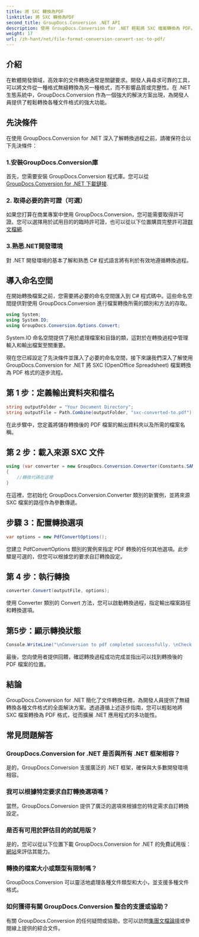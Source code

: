 ```yaml
---
title: 將 SXC 轉換為PDF
linktitle: 將 SXC 轉換為PDF
second_title: GroupDocs.Conversion .NET API
description: 使用 GroupDocs.Conversion for .NET 輕鬆將 SXC 檔案轉換為 PDF。自訂轉換選項以無縫整合到您的 .NET 應用程式中。
weight: 17
url: /zh-hant/net/file-format-conversion-convert-sxc-to-pdf/
---
```

## 介紹
在軟體開發領域，高效率的文件轉換通常是關鍵要求。開發人員尋求可靠的工具，可以將文件從一種格式無縫轉換為另一種格式，而不影響品質或完整性。在 .NET 生態系統中，GroupDocs.Conversion 作為一個強大的解決方案出現，為開發人員提供了輕鬆轉換各種文件格式的強大功能。
## 先決條件
在使用 GroupDocs.Conversion for .NET 深入了解轉換過程之前，請確保符合以下先決條件：
### 1.安裝GroupDocs.Conversion庫
首先，您需要安裝 GroupDocs.Conversion 程式庫。您可以從[GroupDocs.Conversion for .NET 下載鏈接](https://releases.groupdocs.com/conversion/net/).
### 2. 取得必要的許可證（可選）
如果您打算在商業專案中使用 GroupDocs.Conversion，您可能需要取得許可證。您可以選擇用於試用目的的臨時許可證，也可以從以下位置購買完整許可證[群文檔網](https://purchase.groupdocs.com/buy).
### 3.熟悉.NET開發環境
對 .NET 開發環境的基本了解和熟悉 C# 程式語言將有利於有效地遵循轉換過程。

## 導入命名空間
在開始轉換檔案之前，您需要將必要的命名空間匯入到 C# 程式碼中。這些命名空間提供對使用 GroupDocs.Conversion 進行檔案轉換所需的類別和方法的存取。

```csharp
using System;
using System.IO;
using GroupDocs.Conversion.Options.Convert;
```

System.IO 命名空間提供了用於處理檔案和目錄的類，這對於在轉換過程中管理輸入和輸出檔案至關重要。

現在您已經設定了先決條件並匯入了必要的命名空間，接下來讓我們深入了解使用 GroupDocs.Conversion for .NET 將 SXC (OpenOffice Spreadsheet) 檔案轉換為 PDF 格式的逐步流程。
## 第 1 步：定義輸出資料夾和檔名
```csharp
string outputFolder = "Your Document Directory";
string outputFile = Path.Combine(outputFolder, "sxc-converted-to.pdf");
```
在此步驟中，您定義將儲存轉換後的 PDF 檔案的輸出資料夾以及所需的檔案名稱。
## 第 2 步：載入來源 SXC 文件
```csharp
using (var converter = new GroupDocs.Conversion.Converter(Constants.SAMPLE_SXC))
{
    //轉換代碼在這裡
}
```
在這裡，您初始化 GroupDocs.Conversion.Converter 類別的新實例，並將來源 SXC 檔案的路徑作為參數傳遞。
## 步驟 3：配置轉換選項
```csharp
var options = new PdfConvertOptions();
```
您建立 PdfConvertOptions 類別的實例來指定 PDF 轉換的任何其他選項。此步驟是可選的，但您可以根據您的要求自訂轉換設定。
## 第 4 步：執行轉換
```csharp
converter.Convert(outputFile, options);
```
使用 Converter 類別的 Convert 方法，您可以啟動轉換過程，指定輸出檔案路徑和轉換選項。
## 第5步：顯示轉換狀態
```csharp
Console.WriteLine("\nConversion to pdf completed successfully. \nCheck output in {0}", outputFolder);
```
最後，您向使用者提供回饋，確認轉換過程成功完成並指出可以找到轉換後的 PDF 檔案的位置。

## 結論
GroupDocs.Conversion for .NET 簡化了文件轉換任務，為開發人員提供了無縫轉換各種文件格式的全面解決方案。透過遵循上述逐步指南，您可以輕鬆地將 SXC 檔案轉換為 PDF 格式，從而擴展 .NET 應用程式的多功能性。
## 常見問題解答
### GroupDocs.Conversion for .NET 是否與所有 .NET 框架相容？
是的，GroupDocs.Conversion 支援廣泛的 .NET 框架，確保與大多數開發環境相容。
### 我可以根據特定要求自訂轉換選項嗎？
當然，GroupDocs.Conversion 提供了廣泛的選項來根據您的特定需求自訂轉換設定。
### 是否有可用於評估目的的試用版？
是的，您可以從以下位置下載 GroupDocs.Conversion for .NET 的免費試用版：[網站](https://releases.groupdocs.com/conversion/net/)來評估其能力。
### 轉換的檔案大小或類型有限制嗎？
GroupDocs.Conversion 可以靈活地處理各種文件類型和大小，並支援多種文件格式。
### 如何獲得有關 GroupDocs.Conversion 整合的支援或協助？
有關 GroupDocs.Conversion 的任何疑問或協助，您可以訪問[集團文檔論壇](https://forum.groupdocs.com/c/conversion/11)或參閱線上提供的綜合文件。